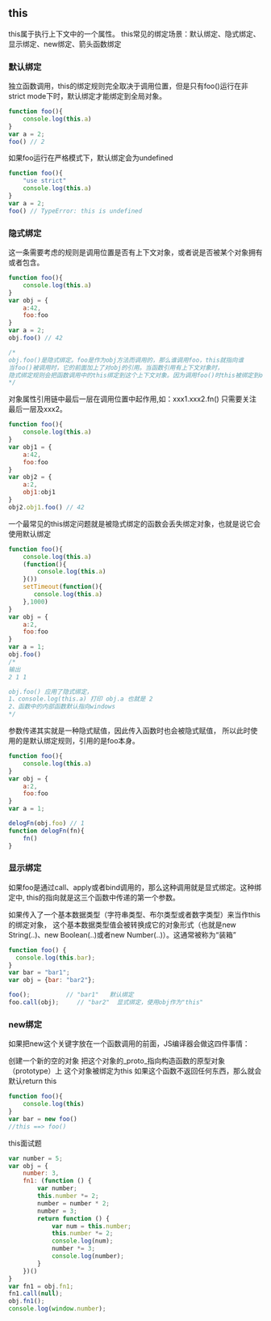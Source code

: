 
## this

this属于执行上下文中的一个属性。
this常见的绑定场景：默认绑定、隐式绑定、显示绑定、new绑定、箭头函数绑定

### 默认绑定
  
独立函数调用，this的绑定规则完全取决于调用位置，但是只有foo()运行在非strict mode下时，默认绑定才能绑定到全局对象。

```js
function foo(){
    console.log(this.a)
}
var a = 2;
foo() // 2
```

如果foo运行在严格模式下，默认绑定会为undefined
```js
function foo(){
    "use strict"
    console.log(this.a)
}
var a = 2;
foo() // TypeError: this is undefined
```

### 隐式绑定

这一条需要考虑的规则是调用位置是否有上下文对象，或者说是否被某个对象拥有或者包含。

```js
function foo(){
    console.log(this.a)
}
var obj = {
    a:42,
    foo:foo
}
var a = 2;
obj.foo() // 42

/*
obj.foo()是隐式绑定。foo是作为obj方法而调用的，那么谁调用foo，this就指向谁
当foo()被调用时，它的前面加上了对obj的引用。当函数引用有上下文对象时，
隐式绑定规则会把函数调用中的this绑定到这个上下文对象。因为调用foo()时this被绑定到obj，因此this.a和obj.a是一样的。
*/
```
对象属性引用链中最后一层在调用位置中起作用,如：xxx1.xxx2.fn() 只需要关注最后一层及xxx2。

```js
function foo(){
    console.log(this.a)
}
var obj1 = {
    a:42,
    foo:foo
}
var obj2 = {
    a:2,
    obj1:obj1
}
obj2.obj1.foo() // 42
```

一个最常见的this绑定问题就是被隐式绑定的函数会丢失绑定对象，也就是说它会使用默认绑定

```js
function foo(){
    console.log(this.a)
    (function(){
        console.log(this.a)
    }())
    setTimeout(function(){
       console.log(this.a)
    },1000)
}
var obj = {
    a:2,
    foo:foo
}
var a = 1;
obj.foo()
/*
输出
2 1 1

obj.foo() 应用了隐式绑定，
1、console.log(this.a) 打印 obj.a 也就是 2
2、函数中的内部函数默认指向windows
*/
```

参数传递其实就是一种隐式赋值，因此传入函数时也会被隐式赋值，
所以此时使用的是默认绑定规则，引用的是foo本身。

```js
function foo(){
    console.log(this.a)
}
var obj = {
    a:2,
    foo:foo
}
var a = 1;

delogFn(obj.foo) // 1
function delogFn(fn){
    fn()
}
```

### 显示绑定

如果foo是通过call、apply或者bind调用的，那么这种调用就是显式绑定。这种绑定中,
this的指向就是这三个函数中传递的第一个参数。

如果传入了一个基本数据类型（字符串类型、布尔类型或者数字类型）来当作this的绑定对象，
这个基本数据类型值会被转换成它的对象形式（也就是new String(..)、new Boolean(..)或者new Number(..)）。这通常被称为“装箱”

```js
function foo() { 
  console.log(this.bar); 
} 
var bar = "bar1"; 
var obj = {bar: "bar2"}; 

foo();          // "bar1"   默认绑定
foo.call(obj);     // "bar2"  显式绑定，使用obj作为"this" 
```
### new绑定

如果把new这个关键字放在一个函数调用的前面，JS编译器会做这四件事情：

创建一个新的空的对象
把这个对象的_proto_指向构造函数的原型对象（prototype）上
这个对象被绑定为this
如果这个函数不返回任何东西，那么就会默认return this

```js
function foo(){
    console.log(this)
}
var bar = new foo()
//this ==> foo()
```

this面试题
```js
var number = 5;
var obj = {
    number: 3,
    fn1: (function () {
        var number;
        this.number *= 2;
        number = number * 2;
        number = 3;
        return function () {
            var num = this.number;
            this.number *= 2;
            console.log(num);
            number *= 3;
            console.log(number);
        }
    })()
}
var fn1 = obj.fn1;
fn1.call(null);
obj.fn1();
console.log(window.number);
```